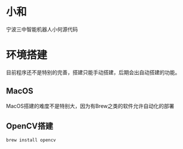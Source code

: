 # 小和
宁波三中智能机器人小何源代码

# 环境搭建

目前程序还不是特别的完善，搭建只能手动搭建，后期会出自动搭建的功能。

## MacOS

MacOS搭建的难度不是特别大，因为有Brew之类的软件允许自动化的部署

## OpenCV搭建

```
brew install opencv
```
